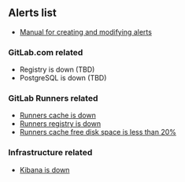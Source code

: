 ## Alerts list

* [Manual for creating and modifying alerts](alerts_manual.md)

### GitLab.com related

* Registry is down (TBD)
* PostgreSQL is down (TBD)

### GitLab Runners related

* [Runners cache is down](runners_cache_is_down.md)
* [Runners registry is down](runners_registry_is_down.md)
* [Runners cache free disk space is less than 20%](runners_cache_disk_space.md)

### Infrastructure related

* [Kibana is down](kibana_is_down.md)

